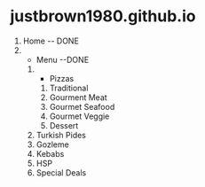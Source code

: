 # justbrown1980.github.io

1. Home -- DONE
2. * Menu  --DONE
    1. * Pizzas
        1. Traditional
        2. Gourment Meat
        3. Gourmet Seafood
        4. Gourmet Veggie
        5. Dessert
    2. Turkish Pides
    3. Gozleme
    4. Kebabs
    5. HSP
    6. Special Deals


